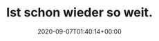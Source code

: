 ---
retweeted: false
source: <a href="http://www.samruston.co.uk" rel="nofollow">Flamingo for Android</a>
entities:
  user_mentions: []
  urls:
  - url: https://t.co/xfzZlmRH81
    expanded_url: https://twitter.com/tagesschau/status/1302759264629534720
    display_url: twitter.com/tagesschau/sta…
    indices:
    - '26'
    - '49'
  symbols: []
  media:
  - expanded_url: https://twitter.com/bascht/status/1302783705526624257/photo/1
    indices:
    - '50'
    - '73'
    url: https://t.co/FQmUErpTfT
    media_url: http://pbs.twimg.com/media/EhRq4BcXcAEx0mX.jpg
    id_str: '1302783702909546497'
    id: '1302783702909546497'
    media_url_https: https://pbs.twimg.com/media/EhRq4BcXcAEx0mX.jpg
    sizes:
      small:
        w: '314'
        h: '680'
        resize: fit
      thumb:
        w: '150'
        h: '150'
        resize: crop
      large:
        w: '945'
        h: '2048'
        resize: fit
      medium:
        w: '554'
        h: '1200'
        resize: fit
    type: photo
    display_url: pic.twitter.com/FQmUErpTfT
  hashtags: []
display_text_range:
- '0'
- '73'
favorite_count: '0'
id_str: '1302783705526624257'
truncated: false
retweet_count: '0'
id: '1302783705526624257'
possibly_sensitive: false
created_at: Mon Sep 07 01:40:14 +0000 2020
favorited: false
full_text: Ist schon wieder so weit.
lang: de
extended_entities:
  media:
  - expanded_url: https://twitter.com/bascht/status/1302783705526624257/photo/1
    indices:
    - '50'
    - '73'
    url: https://t.co/FQmUErpTfT
    media_url: http://pbs.twimg.com/media/EhRq4BcXcAEx0mX.jpg
    id_str: '1302783702909546497'
    id: '1302783702909546497'
    media_url_https: https://pbs.twimg.com/media/EhRq4BcXcAEx0mX.jpg
    sizes:
      small:
        w: '314'
        h: '680'
        resize: fit
      thumb:
        w: '150'
        h: '150'
        resize: crop
      large:
        w: '945'
        h: '2048'
        resize: fit
      medium:
        w: '554'
        h: '1200'
        resize: fit
    type: photo
    display_url: pic.twitter.com/FQmUErpTfT
quote_url: https://twitter.com/tagesschau/status/1302759264629534720
tags:
- pesos:twitter
date: '2020-09-07T01:40:14+00:00'
src: https://twitter.com/bascht/status/1302783705526624257
original_url: https://twitter.com/bascht/status/1302783705526624257
type: twitter_tweet
media_url: https://img.bascht.com/twitter/pbs.twimg.com/media/EhRq4BcXcAEx0mX.jpg
text: Ist schon wieder so weit.
title: Ist schon wieder so weit.

---